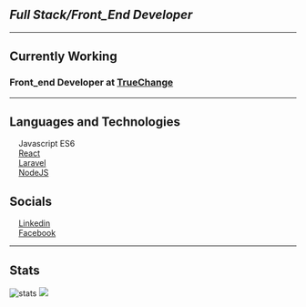 ## *Full Stack/Front_End Developer*
______________
## **Currently Working**

### Front_end Developer at [TrueChange](https://www.instagram.com/somostruechange/)


____________________________

## **Languages and Technologies**

<img src="https://upload.wikimedia.org/wikipedia/commons/thumb/9/99/Unofficial_JavaScript_logo_2.svg/480px-Unofficial_JavaScript_logo_2.svg.png" height='12px' width='12px'> Javascript ES6
<br/>
<img src="https://cdn.auth0.com/blog/react-js/react.png" height='12px' width='12px' > [React](https://pt-br.reactjs.org)
<br/>
<img src="https://upload.wikimedia.org/wikipedia/commons/thumb/9/9a/Laravel.svg/250px-Laravel.svg.png" height='12px' width='12px'> [Laravel](https://laravel.com)
<br/>
<img src="https://img.icons8.com/color/452/nodejs.png" height='12px' width='12px'> [NodeJS](https://nodejs.org/en/)
<br/>

## **Socials**

<img src="https://image.flaticon.com/icons/png/512/174/174857.png" height='12px' width='12px'> [Linkedin](https://www.linkedin.com/in/isai-tavares/) 
<br/>
<img src="https://upload.wikimedia.org/wikipedia/commons/thumb/c/cd/Facebook_logo_%28square%29.png/900px-Facebook_logo_%28square%29.png" height='12px' width='12px'> [Facebook](https://www.facebook.com/Izzyvieira97/)
_________

## **Stats**

<img src="https://github-readme-stats.vercel.app/api?username=isaitavares&hide=contribs,issues,prs&count_private=true&show_icons=true&theme=synthwave&layout=compact" alt="stats">
<img src="https://github-readme-stats.vercel.app/api/top-langs/?username=isaitavares&theme=synthwave&layout=compact&langs_count=5">

